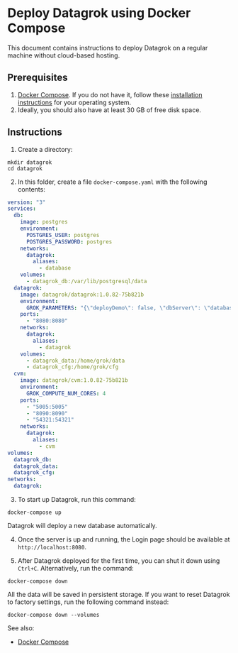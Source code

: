 
<!-- TITLE: Deploy Datagrok using Docker Compose -->
<!-- SUBTITLE: -->

# Deploy Datagrok using Docker Compose

This document contains instructions to deploy Datagrok on a regular machine without cloud-based hosting.

## Prerequisites

1. [Docker Compose](https://docs.docker.com/compose/). If you do not have it, follow these [installation instructions](https://docs.docker.com/compose/install/) for your operating system.
2. Ideally, you should also have at least 30 GB of free disk space.

## Instructions

1. Create a directory:

```
mkdir datagrok
cd datagrok
```

2. In this folder, create a file `docker-compose.yaml` with the following contents:

```yaml
version: "3"
services:
  db:
    image: postgres
    environment:
      POSTGRES_USER: postgres
      POSTGRES_PASSWORD: postgres
    networks:
      datagrok:
        aliases:
          - database
    volumes:
      - datagrok_db:/var/lib/postgresql/data
  datagrok:
    image: datagrok/datagrok:1.0.82-75b821b
    environment:
      GROK_PARAMETERS: "{\"deployDemo\": false, \"dbServer\": \"database\", \"db\": \"datagrok\", \"dbAdminLogin\": \"postgres\", \"dbAdminPassword\": \"postgres\", \"dbLogin\": \"dg\", \"dbPassword\": \"dg\"}"
    ports:
      - "8080:8080"
    networks:
      datagrok:
        aliases:
          - datagrok
    volumes:
      - datagrok_data:/home/grok/data
      - datagrok_cfg:/home/grok/cfg
  cvm:
    image: datagrok/cvm:1.0.82-75b821b
    environment:
      GROK_COMPUTE_NUM_CORES: 4
    ports:
      - "5005:5005"
      - "8090:8090"
      - "54321:54321"
    networks:
      datagrok:
        aliases:
          - cvm
volumes: 
  datagrok_db:
  datagrok_data:
  datagrok_cfg:
networks:
  datagrok:
```

3. To start up Datagrok, run this command:

```
docker-compose up
```

Datagrok will deploy a new database automatically.

4. Once the server is up and running, the Login page should be available at `http://localhost:8080`.

5. After Datagrok deployed for the first time, you can shut it down using `Ctrl+C`. Alternatively, run the command:

```
docker-compose down
```

All the data will be saved in persistent storage. If you want to reset Datagrok to factory settings, run the following command instead:

```
docker-compose down --volumes
```

See also:

* [Docker Compose](https://docs.docker.com/compose/)

